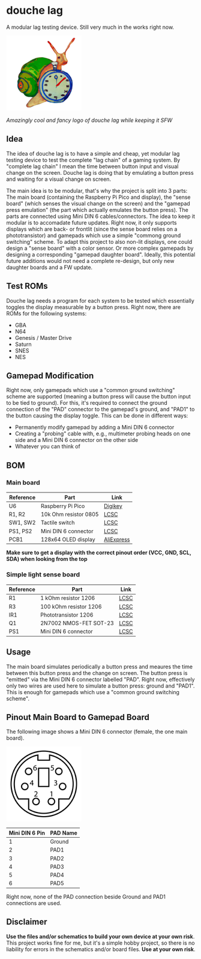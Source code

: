 # douche lag
A modular lag testing device.
Still very much in the works right now.

<img src="resources/douchelag_small.png" width="200" />

*Amazingly cool and fancy logo of douche lag while keeping it SFW*


## Idea
The idea of douche lag is to have a simple and cheap, yet modular lag testing device to test the complete "lag chain" of a gaming system.
By "complete lag chain" I mean the time between button input and visual change on the screen.
Douche lag is doing that by emulating a button press and waiting for a visual change on screen.

The main idea is to be modular, that's why the project is split into 3 parts: The main board (containing the Raspberry Pi Pico and display), the "sense board" (which senses the visual change on the screen) and the "gamepad press emulation" (the part which actually emulates the button press).
The parts are connected using Mini DIN 6 cables/connectors.
The idea to keep it modular is to accomadate future updates.
Right now, it only supports displays which are back- or frontlit (since the sense board relies on a phototransistor) and gamepads which use a simple "commong ground switching" scheme.
To adapt this project to also non-lit displays, one could design a "sense board" with a color sensor.
Or more complex gamepads by designing a corresponding "gamepad daughter board".
Ideally, this potential future additions would not need a complete re-design, but only new daughter boards and a FW update.

## Test ROMs
Douche lag needs a program for each system to be tested which essentially toggles the display measurable by a button press.
Right now, there are ROMs for the following systems:
- GBA
- N64
- Genesis / Master Drive
- Saturn
- SNES
- NES

## Gamepad Modification
Right now, only gamepads which use a "common ground switching" scheme are supported (meaning a button press will cause the button input to be tied to ground).
For this, it's required to connect the ground connection of the "PAD" connector to the gamepad's ground, and "PAD1" to the button causing the display toggle.
This can be done in different ways:
- Permanently modify gamepad by adding a Mini DIN 6 connector
- Creating a "probing" cable with, e.g., multimeter probing heads on one side and a Mini DIN 6 connector on the other side
- Whatever you can think of


## BOM
### Main board
| **Reference** | **Part** | **Link** |
|---------|------|------|
| U6 | Raspberry Pi Pico | [Digikey](https://www.digikey.com/en/products/detail/raspberry-pi/SC0915/13624793)|
| R1, R2 | 10k Ohm resistor 0805 | [LCSC](https://www.lcsc.com/product-detail/Chip-Resistor-Surface-Mount_UNI-ROYAL-Uniroyal-Elec-0805W8F1002T5E_C17414.html)|
| SW1, SW2 | Tactile switch | [LCSC](https://www.lcsc.com/product-detail/Tactile-Switches_BZCN-TSB008A2518A_C2888455.html)|
| PS1, PS2 | Mini DIN 6 connector | [LCSC](https://www.lcsc.com/product-detail/Circular-Connectors-Cable-Connectors_CONNFLY-Elec-DS1093-01-PN60_C77848.html)|
| PCB1 | 128x64 OLED display | [AliExpress](https://de.aliexpress.com/item/1005004242677199.html)|

**Make sure to get a display with the correct pinout order (VCC, GND, SCL, SDA) when looking from the top**

### Simple light sense board
| **Reference** | **Part** | **Link** |
|---------|------|------|
| R1 | 1 kOhm resistor 1206 | [LCSC](https://www.lcsc.com/product-detail/Chip-Resistor-Surface-Mount_UNI-ROYAL-Uniroyal-Elec-1206W4F1001T5E_C4410.html)|
| R3 | 100 kOhm resistor 1206 | [LCSC](https://www.lcsc.com/product-detail/Chip-Resistor-Surface-Mount_UNI-ROYAL-Uniroyal-Elec-1206W4F1003T5E_C17900.html)|
| IR1 | Phototransistor 1206 | [LCSC](https://www.lcsc.com/product-detail/Phototransistors_Everlight-Elec-PT11-21C-L41-TR8_C16746.html)|
| Q1 | 2N7002 NMOS-FET SOT-23 | [LCSC](https://www.lcsc.com/product-detail/MOSFETs_Jiangsu-Changjing-Electronics-Technology-Co-Ltd-2N7002_C8545.html)|
| PS1 | Mini DIN 6 connector | [LCSC](https://www.lcsc.com/product-detail/Circular-Connectors-Cable-Connectors_CONNFLY-Elec-DS1093-01-PN60_C77848.html)|

## Usage
The main board simulates periodically a button press and meaures the time between this button press and the change on screen.
The button press is "emitted" via the Mini DIN 6 connector labelled "PAD".
Right now, effectively only two wires are used here to simulate a button press: ground and "PAD1".
This is enough for gamepads which use a "common ground switching scheme".

## Pinout Main Board to Gamepad Board
The following image shows a Mini DIN 6 connector (female, the one main board).

<img src="resources/minidin6.png" width="200" />

| **Mini DIN 6 Pin** | **PAD Name** |
|---------|------|
| 1 | Ground |
| 2 | PAD1 |
| 3 | PAD2|
| 4 | PAD3|
| 5 | PAD4|
| 6 | PAD5|

Right now, none of the PAD connection beside Ground and PAD1 connections are used.

## Disclaimer
**Use the files and/or schematics to build your own device at your own risk**.
This project works fine for me, but it's a simple hobby project, so there is no liability for errors in the schematics and/or board files.
**Use at your own risk**.
